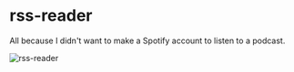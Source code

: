 # rss-reader

All because I didn't want to make a Spotify account to listen to a podcast.

![rss-reader](https://github.com/user-attachments/assets/82958491-d7bb-4a75-b336-93a9d7bf601e)
